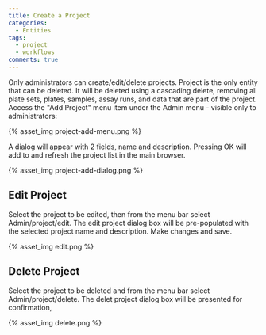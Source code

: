 ```yaml
---
title: Create a Project
categories:
  - Entities
tags:
  - project
  - workflows
comments: true
---
```


Only administrators can create/edit/delete projects. Project is the only entity that can be deleted.  It will be deleted using a cascading delete, removing all plate sets, plates, samples, assay runs, and data that are part of the project.  Access the "Add Project" menu item under the Admin menu - visible only to administrators:


{% asset_img  project-add-menu.png %}


A dialog will appear with 2 fields, name and description. Pressing OK will add to and refresh the project list in the main browser.

{% asset_img  project-add-dialog.png %}

## Edit Project

Select the project to be edited, then from the menu bar select Admin/project/edit.  The edit project dialog box will be pre-populated with the selected project name and description.  Make changes and save.

{% asset_img  edit.png %}


## Delete Project

Select the project to be deleted and from the menu bar select Admin/project/delete.  The delet project dialog box will be presented for confirmation,

{% asset_img  delete.png %}

